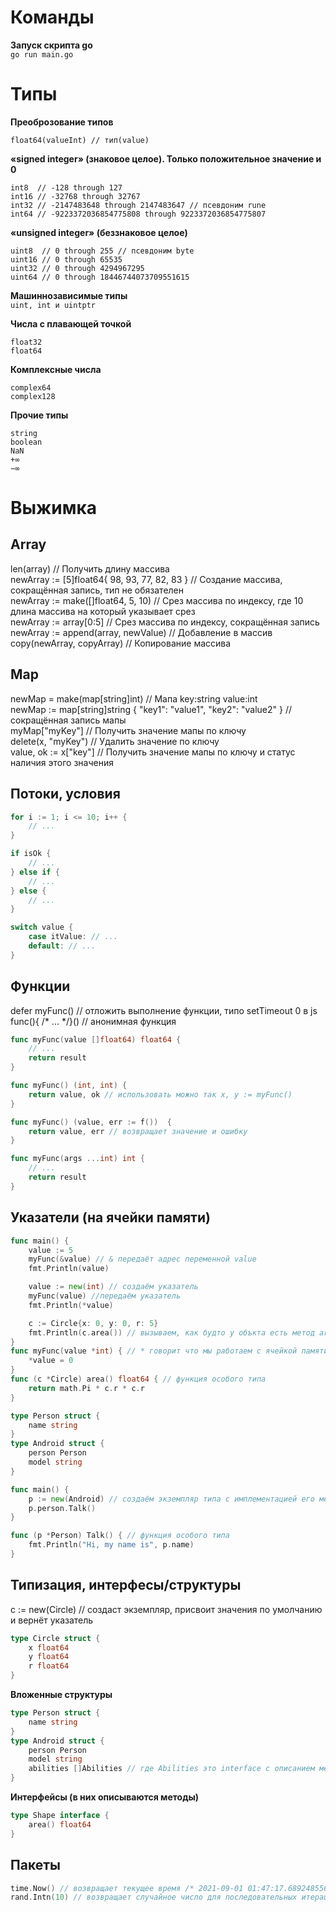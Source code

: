 # Команды  

**Запуск скрипта go**  
`go run main.go`

# Типы  

**Преоброзование типов** 
```
float64(valueInt) // тип(value)
```

**«signed integer» (знаковое целое). Только положительное значение и 0**
```
int8  // -128 through 127
int16 // -32768 through 32767
int32 // -2147483648 through 2147483647 // псевдоним rune  
int64 // -9223372036854775808 through 9223372036854775807
```

**«unsigned integer» (беззнаковое целое)**  
```
uint8  // 0 through 255 // псевдоним byte 
uint16 // 0 through 65535
uint32 // 0 through 4294967295
uint64 // 0 through 18446744073709551615
```

**Машиннозависимые типы**  
`uint, int и uintptr`  

**Числа с плавающей точкой**  
```
float32
float64
```

**Комплексные числа**  
```
complex64
complex128
```

**Прочие типы**  
```
string
boolean
NaN
+∞
−∞
```
# Выжимка

## Array  
len(array) // Получить длину массива  
newArray := [5]float64{ 98, 93, 77, 82, 83 } // Создание массива, сокращённая запись, тип не обязателен  
newArray := make([]float64, 5, 10) // Срез массива по индексу, где 10 длина массива на который указывает срез  
newArray := array[0:5] // Срез массива по индексу, сокращённая запись  
newArray := append(array, newValue) // Добавление в массив  
copy(newArray, copyArray) // Копирование массива  

## Map  
newMap = make(map[string]int) // Мапа key:string value:int  
newMap := map[string]string { "key1": "value1", "key2": "value2" } // сокращённая запись мапы  
myMap["myKey"] // Получить значение мапы по ключу  
delete(x, "myKey") // Удалить значение по ключу  
value, ok := x["key"] // Получить значение мапы по ключу и статус наличия этого значения  

## Потоки, условия  

```go
for i := 1; i <= 10; i++ {
	// ...
} 
```
```go
if isOk {
	// ...
} else if {
	// ...
} else {
	// ...
} 
```
```go
switch value {
	case itValue: // ...
	default: // ...
}
```

## Функции  

defer myFunc() // отложить выполнение функции, типо setTimeout 0 в js  
func(){ /* ... */}() // анонимная функция  


```go
func myFunc(value []float64) float64 {
	// ...
	return result
}
```
```go
func myFunc() (int, int) {
    return value, ok // использовать можно так x, y := myFunc()
}
```
```go
func myFunc() (value, err := f())  {
    return value, err // возвращает значение и ошибку
}
```
```go
func myFunc(args ...int) int {
	// ...
	return result
}
```

## Указатели (на ячейки памяти)  
```go
func main() {
	value := 5
	myFunc(&value) // & передаёт адрес переменной value
	fmt.Println(value)

	value := new(int) // создаём указатель
	myFunc(value) //передаём указатель
	fmt.Println(*value)

	c := Circle{x: 0, y: 0, r: 5}
	fmt.Println(c.area()) // вызываем, как будто у объкта есть метод area
}
func myFunc(value *int) { // * говорит что мы работаем с ячейкой памяти на которую ссылается value
	*value = 0
}
func (c *Circle) area() float64 { // функция особого типа
	return math.Pi * c.r * c.r
}
```
```go
type Person struct {
	name string
}
type Android struct {
	person Person
	model string
}

func main() {
	p := new(Android) // создаём экземпляр типа с имплементацией его методов
    p.person.Talk()
}

func (p *Person) Talk() { // функция особого типа
	fmt.Println("Hi, my name is", p.name)
}
```

## Типизация, интерфесы/структуры  
c := new(Circle) // создаст экземпляр, присвоит значения по умолчанию и вернёт указатель
```go
type Circle struct {
	x float64
	y float64
	r float64
}
```
**Вложенные структуры**  
```go
type Person struct {
	name string
}
type Android struct {
	person Person
	model string
	abilities []Abilities // где Abilities это interface с описанием методов
}
```
**Интерфейсы (в них описываются методы)**  
```go
type Shape interface {
    area() float64
}
```

## Пакеты
```go
time.Now() // возвращает текущее время /* 2021-09-01 01:47:17.689248556 +0400 +04 m=+0.000055961 */  
rand.Intn(10) // возвращает случайное число для последовательных итераций  
```

